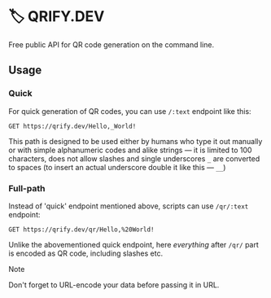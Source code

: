 # 🏷️ QRIFY.DEV

Free public API for QR code generation on the command line.

## Usage

### Quick

For quick generation of QR codes, you can use `/:text` endpoint like this:

```http
GET https://qrify.dev/Hello,_World!
```

This path is designed to be used either by humans who type it out manually
or with simple alphanumeric codes and alike strings &mdash; it is limited to
100 characters, does not allow slashes and single underscores `_` are
converted to spaces (to insert an actual underscore double it like this
&mdash; `__`)

### Full-path

Instead of 'quick' endpoint mentioned above, scripts can use `/qr/:text`
endpoint:

```http
GET https://qrify.dev/qr/Hello,%20World!
```

Unlike the abovementioned quick endpoint, here _everything_ after `/qr/`
part is encoded as QR code, including slashes etc.

> [!NOTE]
> Don't forget to URL-encode your data before passing it in URL.
